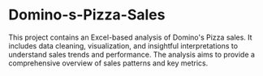 # Domino-s-Pizza-Sales
This project contains an Excel-based analysis of Domino's Pizza sales. It includes data cleaning, visualization, and insightful interpretations to understand sales trends and performance. The analysis aims to provide a comprehensive overview of sales patterns and key metrics.
